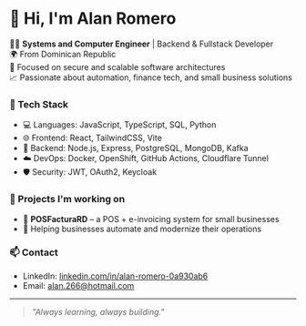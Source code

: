 # 👋 Hi, I'm Alan Romero

👨‍💻 **Systems and Computer Engineer** | Backend & Fullstack Developer  
🌍 From Dominican Republic  
🔐 Focused on secure and scalable software architectures  
📈 Passionate about automation, finance tech, and small business solutions

### 🚀 Tech Stack

- 💻 Languages: JavaScript, TypeScript, SQL, Python  
- 🌐 Frontend: React, TailwindCSS, Vite  
- 🔧 Backend: Node.js, Express, PostgreSQL, MongoDB, Kafka  
- ☁️ DevOps: Docker, OpenShift, GitHub Actions, Cloudflare Tunnel  
- 🛡 Security: JWT, OAuth2, Keycloak  

### 🔭 Projects I'm working on

- 🧾 **POSFacturaRD** – a POS + e-invoicing system for small businesses  
- 💼 Helping businesses automate and modernize their operations  

### 📫 Contact

- LinkedIn: [linkedin.com/in/alan-romero-0a930ab6](https://www.linkedin.com/in/alan-romero-0a930ab6)  
- Email: alan.266@hotmail.com  

---

> _"Always learning, always building."_
